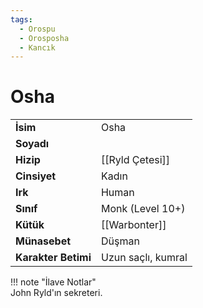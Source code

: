 ```yaml
---
tags:
  - Orospu
  - Orosposha
  - Kancık
---  
```

# Osha   
|  |  |  
|---|---|  
| **İsim** | Osha |  
| **Soyadı** |  |  
| **Hizip** | [[Ryld Çetesi]] |  
| **Cinsiyet** | Kadın |  
| **Irk** | Human |  
| **Sınıf** | Monk (Level 10+) |  
| **Kütük** | [[Warbonter]] |  
| **Münasebet** | Düşman |  
| **Karakter Betimi** | Uzun saçlı, kumral |  
  
  
!!! note "İlave Notlar"  
	John Ryld'ın sekreteri.  
